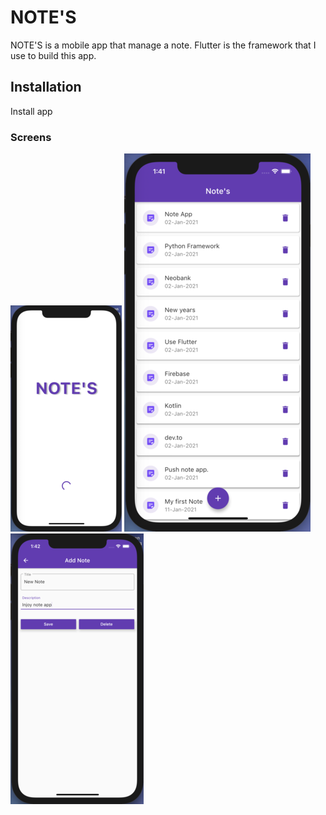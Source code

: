 # NOTE'S 

NOTE'S is a mobile app that manage a note. Flutter is the framework that I use to build this app.

## Installation
<a name="https://flutter.dev/docs/get-started/install">Install app</a>

### Screens
![Splash Screen](/img/splashScreen.png)
![Notes List](/img/notesList.png)
![Note Details or Add Note](/img/noteDetails.png)
